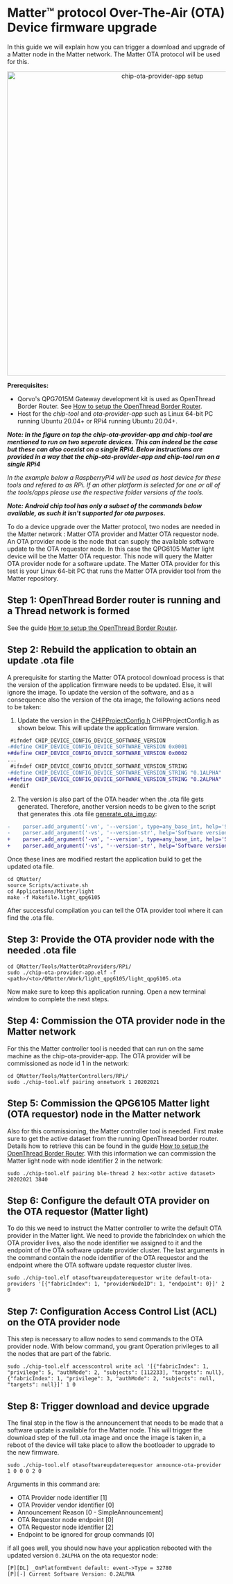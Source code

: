 # Matter&trade; protocol Over-The-Air (OTA) Device firmware upgrade

In this guide we will explain how you can trigger a download and upgrade of a Matter node in the Matter network. The Matter OTA protocol will be used for this.


<div align="center">
  <img src="Images/chip_ota_provider_app_setup.png" alt="chip-ota-provider-app setup" width=700>
</div>

**Prerequisites:**
- Qorvo's QPG7015M Gateway development kit is used as OpenThread Border Router. See
[How to setup the OpenThread Border Router](setup_qpg7015m_ot_borderrouter.md).
- Host for the _chip-tool_ and _ota-provider-app_ such as Linux 64-bit PC running Ubuntu 20.04+ or RPi4 running Ubuntu 20.04+.

**_Note: In the figure on top the chip-ota-provider-app and chip-tool are mentioned to run on two seperate devices. This 
can indeed be the case but these can also coexist on a single RPi4. Below instructions are provided in a way that the
chip-ota-provider-app and chip-tool run on a single RPi4_**

_In the example below a RaspberryPi4 will be used as host device for these tools and refered to as RPi._
_If an other platform is selected for one or all of the tools/apps please use the respective folder versions of the tools._

**_Note: Android chip tool has only a subset of the commands below available, as such it isn't supported for ota purposes._**

To do a device upgrade over the Matter protocol, two nodes are needed in the Matter network : Matter OTA provider and Matter OTA requestor node.
An OTA provider node is the node that can supply the available software update to the OTA requestor node. In this case the QPG6105 Matter light device will be the Matter OTA requestor. This node will query the Matter OTA provider node for a software update. The Matter OTA provider for this test is your Linux 64-bit PC that runs the Matter OTA provider tool from the Matter repository.

## Step 1: OpenThread Border router is running and a Thread network is formed
See the guide [How to setup the OpenThread Border Router](setup_qpg7015m_ot_borderrouter.md).


## Step 2: Rebuild the application to obtain an update .ota file
A prerequisite for starting the Matter OTA protocol download process is that the version of the application firmware needs to be updated. Else, it will ignore the image. To update the version of the software, and as a consequence also the version of the ota image, the following actions need to be taken:

1. Update the version in the [CHIPProjectConfig.h](../../Applications/Matter/light/include/CHIPProjectConfig.h) CHIPProjectConfig.h as shown below. This will update the application firmware version.

``` diff
 #ifndef CHIP_DEVICE_CONFIG_DEVICE_SOFTWARE_VERSION
-#define CHIP_DEVICE_CONFIG_DEVICE_SOFTWARE_VERSION 0x0001
+#define CHIP_DEVICE_CONFIG_DEVICE_SOFTWARE_VERSION 0x0002
...
 #ifndef CHIP_DEVICE_CONFIG_DEVICE_SOFTWARE_VERSION_STRING
-#define CHIP_DEVICE_CONFIG_DEVICE_SOFTWARE_VERSION_STRING "0.1ALPHA"
+#define CHIP_DEVICE_CONFIG_DEVICE_SOFTWARE_VERSION_STRING "0.2ALPHA"
 #endif
```
2. The version is also part of the OTA header when the .ota file gets generated. Therefore, another version needs to be given to the script that generates this .ota file [generate_ota_img.py](../../Tools/Ota/generate_ota_img.py):
``` diff
-    parser.add_argument('-vn', '--version', type=any_base_int, help='Software version (numeric)', default=1)
-    parser.add_argument('-vs', '--version-str', help='Software version (string)', default="1.0")
+    parser.add_argument('-vn', '--version', type=any_base_int, help='Software version (numeric)', default=2)
+    parser.add_argument('-vs', '--version-str', help='Software version (string)', default="0.2ALPHA")
```

Once these lines are modified restart the application build to get the updated ota file.

```
cd QMatter/
source Scripts/activate.sh
cd Applications/Matter/light
make -f Makefile.light_qpg6105
```
After successful compilation you can tell the OTA provider tool where it can find the .ota file.

## Step 3: Provide the OTA provider node with the needed .ota file

```
cd QMatter/Tools/MatterOtaProviders/RPi/
sudo ./chip-ota-provider-app.elf -f <path>/<to>/QMatter/Work/light_qpg6105/light_qpg6105.ota
```

Now make sure to keep this application running. Open a new terminal window to complete the next steps.

## Step 4: Commission the OTA provider node in the Matter network
For this the Matter controller tool is needed that can run on the same machine as the chip-ota-provider-app. The OTA
provider will be commissioned as node id 1 in the network:

```
cd QMatter/Tools/MatterControllers/RPi/
sudo ./chip-tool.elf pairing onnetwork 1 20202021
```


## Step 5: Commission the QPG6105 Matter light (OTA requestor) node in the Matter network
Also for this commissioning, the Matter controller tool is needed. First make sure to get the active dataset from the
running OpenThread border router. Details how to retrieve this can be found in the guide
[How to setup the OpenThread Border Router](setup_qpg7015m_ot_borderrouter.md#step-6:-get-active-dataset-of-the-running-openthread-border-router). With this information we can commission the Matter light node with node identifier 2 in the network:

```
sudo ./chip-tool.elf pairing ble-thread 2 hex:<otbr active dataset> 20202021 3840
```

## Step 6: Configure the default OTA provider on the OTA requestor (Matter light)
To do this we need to instruct the Matter controller to write the default OTA provider in the Matter light. We need to provide the fabricIndex on which the OTA provider lives, also the node identifier we assigned to it and the endpoint of the OTA software update provider cluster. The last arguments in the command contain the node identifier of the OTA requestor and the endpoint where the OTA software update requestor cluster lives.

```
sudo ./chip-tool.elf otasoftwareupdaterequestor write default-ota-providers '[{"fabricIndex": 1, "providerNodeID": 1, "endpoint": 0}]' 2 0
```

## Step 7: Configuration Access Control List (ACL) on the OTA provider node
This step is necessary to allow nodes to send commands to the OTA provider node. With below command, you grant Operation
privileges to all the nodes that are part of the fabric.

```
sudo ./chip-tool.elf accesscontrol write acl '[{"fabricIndex": 1, "privilege": 5, "authMode": 2, "subjects": [112233], "targets": null}, {"fabricIndex": 1, "privilege": 3, "authMode": 2, "subjects": null, "targets": null}]' 1 0
```

## Step 8: Trigger download and device upgrade
The final step in the flow is the announcement that needs to be made that a software update is available for the Matter node. This will trigger the download step of the full .ota image and once the image is taken in, a reboot of the device will take place to allow the bootloader to upgrade to the new firmware.

```
sudo ./chip-tool.elf otasoftwareupdaterequestor announce-ota-provider 1 0 0 0 2 0
```
Arguments in this command are:
- OTA Provider node identifier [1]
- OTA Provider vendor identifier [0]
- Announcement Reason [0 - SimpleAnnouncement]
- OTA Requestor node endpoint [0]
- OTA Requestor node identifier [2]
- Endpoint to be ignored for group commands [0]

if all goes well, you should now have your application rebooted with the updated version ```0.2ALPHA``` on the ota requestor node:

```
[P][DL] _OnPlatformEvent default: event->Type = 32780
[P][-] Current Software Version: 0.2ALPHA
```
